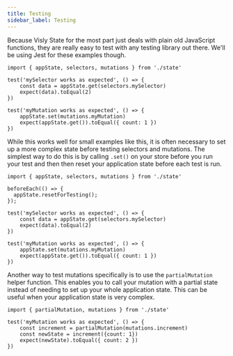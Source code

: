 ```yaml
---
title: Testing
sidebar_label: Testing
---
```


Because Visly State for the most part just deals with plain old JavaScript functions, they are really easy to test with any testing library out there. We'll be using Jest for these examples though.

```tsx
import { appState, selectors, mutations } from './state'

test('mySelector works as expected', () => {
    const data = appState.get(selectors.mySelector)
    expect(data).toEqual(2)
})

test('myMutation works as expected', () => {
    appState.set(mutations.myMutation)
    expect(appState.get()).toEqual({ count: 1 })
})
```

While this works well for small examples like this, it is often necessary to set up a more complex state before testing selectors and mutations. The simplest way to do this is by calling `.set()` on your store before you run your test and then then reset your application state before each test is run.

```tsx
import { appState, selectors, mutations } from './state'

beforeEach(() => {
  appState.resetForTesting();
});

test('mySelector works as expected', () => {
    const data = appState.get(selectors.mySelector)
    expect(data).toEqual(2)
})

test('myMutation works as expected', () => {
    appState.set(mutations.myMutation)
    expect(appState.get()).toEqual({ count: 1 })
})
```

Another way to test mutations specifically is to use the `partialMutation` helper function. This enables you to call your mutation with a partial state instead of needing to set up your whole application state. This can be useful when your application state is very complex.

```tsx
import { partialMutation, mutations } from './state'

test('myMutation works as expected', () => {
    const increment = partialMutation(mutations.increment)
    const newState = increment({count: 1})
    expect(newState).toEqual({ count: 2 })
})
```